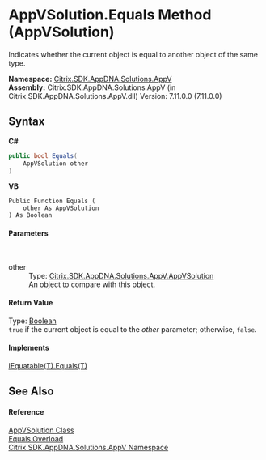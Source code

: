 # AppVSolution.Equals Method (AppVSolution)
 

Indicates whether the current object is equal to another object of the same type.

**Namespace:**&nbsp;<a href="a638ea88-d709-bd82-5735-d58961438ce5">Citrix.SDK.AppDNA.Solutions.AppV</a><br />**Assembly:**&nbsp;Citrix.SDK.AppDNA.Solutions.AppV (in Citrix.SDK.AppDNA.Solutions.AppV.dll) Version: 7.11.0.0 (7.11.0.0)

## Syntax

**C#**
```csharp
public bool Equals(
	AppVSolution other
)
```

**VB**
```vbnet
Public Function Equals ( 
	other As AppVSolution
) As Boolean
```


#### Parameters
&nbsp;<dl><dt>other</dt><dd>Type: <a href="d8488114-88aa-585b-c24c-ca05f94c160f">Citrix.SDK.AppDNA.Solutions.AppV.AppVSolution</a><br />An object to compare with this object.</dd></dl>

#### Return Value
Type: <a href="http://msdn2.microsoft.com/en-us/library/a28wyd50" target="_blank">Boolean</a><br />`true` if the current object is equal to the *other* parameter; otherwise, `false`.

#### Implements
<a href="http://msdn2.microsoft.com/en-us/library/ms131190" target="_blank">IEquatable(T).Equals(T)</a><br />

## See Also


#### Reference
<a href="d8488114-88aa-585b-c24c-ca05f94c160f">AppVSolution Class</a><br /><a href="b6ec16d5-e51f-29c7-87bb-5cad6c0ba64d">Equals Overload</a><br /><a href="a638ea88-d709-bd82-5735-d58961438ce5">Citrix.SDK.AppDNA.Solutions.AppV Namespace</a><br />